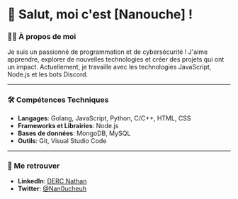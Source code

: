 # 👋 Salut, moi c'est [Nanouche] !

### 👨‍💻 À propos de moi
Je suis un passionné de programmation et de cybersécurité ! J'aime apprendre, explorer de nouvelles technologies et créer des projets qui ont un impact. Actuellement, je travaille avec les technologies JavaScript, Node.js et les bots Discord.

---

### 🛠️ Compétences Techniques

- **Langages**: Golang, JavaScript, Python, C/C++, HTML, CSS
- **Frameworks et Librairies**: Node.js
- **Bases de données**: MongoDB, MySQL
- **Outils**: Git, Visual Studio Code
---

### 🔗 Me retrouver

- **LinkedIn**: [DERC Nathan]([https://www.linkedin.com/in/nathan-derc-857b892a0])
- **Twitter**: [@Nan0ucheuh]([https://twitter.com/Nan0ucheuh])
